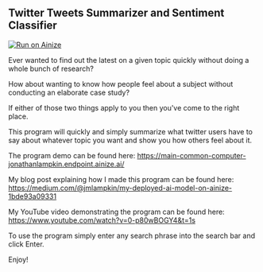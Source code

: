 <h2>Twitter Tweets Summarizer and Sentiment Classifier</h2>

[![Run on Ainize](https://ainize.ai/images/run_on_ainize_button.svg)](https://ainize.web.app/redirect?git_repo=https://github.com/jonathanlampkin/Common-Computer)


Ever wanted to find out the latest on a given topic quickly without doing a whole bunch of research?

How about wanting to know how people feel about a subject without conducting an elaborate case study?

If either of those two things apply to you then you've come to the right place.

This program will quickly and simply summarize what twitter users have to say about whatever topic you want and show you how others feel about it.

The program demo can be found here: https://main-common-computer-jonathanlampkin.endpoint.ainize.ai/

My blog post explaining how I made this program can be found here: https://medium.com/@jmlampkin/my-deployed-ai-model-on-ainize-1bde93a09331

My YouTube video demonstrating the program can be found here: https://www.youtube.com/watch?v=0-p80wBOGY4&t=1s

To use the program simply enter any search phrase into the search bar and click Enter.

Enjoy!
